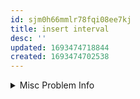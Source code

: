 ```yaml
---
id: sjm0h66mmlr78fqi08ee7kj
title: insert interval
desc: ''
updated: 1693474718844
created: 1693474702538
---
```




<details>
<summary>Misc Problem Info</summary>

`Difficulty: Medium`  
`Tags:` [[adp related to intervals]]

</details>
